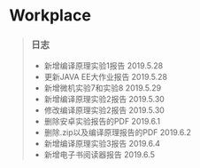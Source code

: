 # Workplace

> ### 日志
> * 新增编译原理实验1报告  2019.5.28  
> * 更新JAVA EE大作业报告  2019.5.28  
> * 新增微机实验7和实验8  2019.5.29  
> * 新增编译原理实验2报告  2019.5.30  
> * 修改编译原理实验2报告 2019.5.30  
> * 删除安卓实验报告的PDF  2019.6.1  
> * 删除.zip以及编译原理报告的PDF 2019.6.2  
> * 新增编译原理实验3报告 2019.6.4  
> * 新增电子书阅读器报告 2019.6.5  
